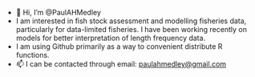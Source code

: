 - 👋 Hi, I’m @PaulAHMedley
- I am interested in fish stock assessment and modelling fisheries data, particularly for data-limited fisheries. I have been working recently on models for better interpretation of length frequency data.  
- I am using Github primarily as a way to convenient distribute R functions. 
- 📫 I can be contacted through email: paulahmedley@gmail.com

<!---
PaulAHMedley/PaulAHMedley is a ✨ special ✨ repository because its `README.md` (this file) appears on your GitHub profile.
You can click the Preview link to take a look at your changes.
--->
